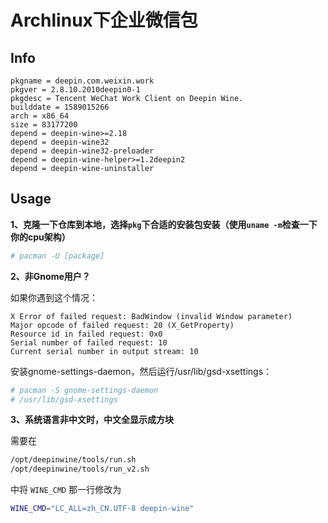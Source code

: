 
Archlinux下企业微信包
===================

## Info

```
pkgname = deepin.com.weixin.work
pkgver = 2.8.10.2010deepin0-1
pkgdesc = Tencent WeChat Work Client on Deepin Wine.
builddate = 1589015266
arch = x86_64
size = 83177200
depend = deepin-wine>=2.18
depend = deepin-wine32
depend = deepin-wine32-preloader
depend = deepin-wine-helper>=1.2deepin2
depend = deepin-wine-uninstaller
```


## Usage

**1、克隆一下仓库到本地，选择`pkg`下合适的安装包安装（使用`uname -m`检查一下你的cpu架构）**

  ```sh
  # pacman -U [package]
  ```

**2、非Gnome用户？**

  如果你遇到这个情况：

  ```
  X Error of failed request: BadWindow (invalid Window parameter)
  Major opcode of failed request: 20 (X_GetProperty)
  Resource id in failed request: 0x0
  Serial number of failed request: 10
  Current serial number in output stream: 10
  ```

  安装gnome-settings-daemon，然后运行/usr/lib/gsd-xsettings：

  ```sh
  # pacman -S gnome-settings-daemon
  # /usr/lib/gsd-xsettings
  ```


**3、系统语言非中文时，中文全显示成方块**

  需要在

  ```sh
  /opt/deepinwine/tools/run.sh
  /opt/deepinwine/tools/run_v2.sh
  ```

  中将 `WINE_CMD` 那一行修改为

  ```sh
  WINE_CMD="LC_ALL=zh_CN.UTF-8 deepin-wine"
  ```
